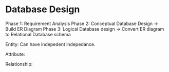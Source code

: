 # Database Design
Phase 1: Requirement Analysis
Phase 2: Conceptual Database Design -> Build ER Diagram
Phase 3: Logical Database design -> Convert ER diagram to Relational Database schema

Entity: Can have indepedent indepedance.

Attribute:

Relationship:
